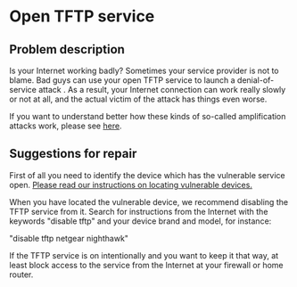 # Open TFTP service

## Problem description

Is your Internet working badly? Sometimes your service provider is not to blame. Bad guys can use your open TFTP service to launch a denial-of-service attack . As a result, your Internet connection can work really slowly or not at all, and the actual victim of the attack has things even worse.

If you want to understand better how these kinds of so-called amplification attacks work, please see [here](./categories.md#amplification-attacks).

## Suggestions for repair

First of all you need to identify the device which has the vulnerable service open. [Please read our instructions on locating vulnerable devices.](./locate.md)

When you have located the vulnerable device, we recommend disabling the TFTP service from it. Search for instructions from the Internet with the keywords "disable tftp" and your device brand and model, for instance:

"disable tftp netgear nighthawk"

If the TFTP service is on intentionally and you want to keep it that way, at least block access to the service from the Internet at your firewall or home router.
